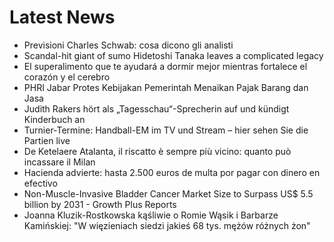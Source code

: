 # Latest News
-  Previsioni Charles Schwab: cosa dicono gli analisti
-  Scandal-hit giant of sumo Hidetoshi Tanaka leaves a complicated legacy
-  El superalimento que te ayudará a dormir mejor mientras fortalece el corazón y el cerebro
-  PHRI Jabar Protes Kebijakan Pemerintah Menaikan Pajak Barang dan Jasa
-  Judith Rakers hört als „Tagesschau“-Sprecherin auf und kündigt Kinderbuch an
-  Turnier-Termine: Handball-EM im TV und Stream – hier sehen Sie die Partien live
-  De Ketelaere Atalanta, il riscatto è sempre più vicino: quanto può incassare il Milan
-  Hacienda advierte: hasta 2.500 euros de multa por pagar con dinero en efectivo
-  Non-Muscle-Invasive Bladder Cancer Market Size to Surpass US$ 5.5 billion by 2031 - Growth Plus Reports
-  Joanna Kluzik-Rostkowska kąśliwie o Romie Wąsik i Barbarze Kamińskiej: "W więzieniach siedzi jakieś 68 tys. mężów różnych żon"
